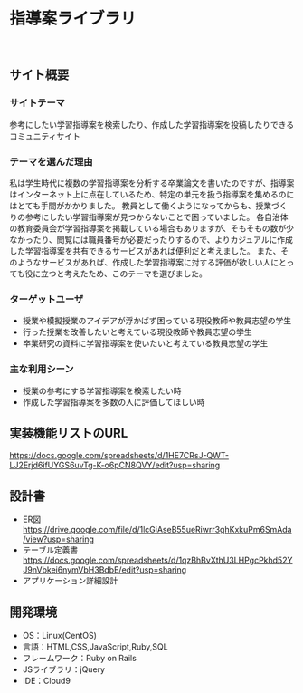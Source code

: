 # 指導案ライブラリ
​
## サイト概要
### サイトテーマ
参考にしたい学習指導案を検索したり、作成した学習指導案を投稿したりできるコミュニティサイト
​
### テーマを選んだ理由
私は学生時代に複数の学習指導案を分析する卒業論文を書いたのですが、指導案はインターネット上に点在しているため、特定の単元を扱う指導案を集めるのにはとても手間がかかりました。
教員として働くようになってからも、授業づくりの参考にしたい学習指導案が見つからないことで困っていました。
各自治体の教育委員会が学習指導案を掲載している場合もありますが、そもそもの数が少なかったり、閲覧には職員番号が必要だったりするので、よりカジュアルに作成した学習指導案を共有できるサービスがあれば便利だと考えました。
また、そのようなサービスがあれば、作成した学習指導案に対する評価が欲しい人にとっても役に立つと考えたため、このテーマを選びました。

### ターゲットユーザ
- 授業や模擬授業のアイデアが浮かばず困っている現役教師や教員志望の学生
- 行った授業を改善したいと考えている現役教師や教員志望の学生
- 卒業研究の資料に学習指導案を使いたいと考えている教員志望の学生
​
### 主な利用シーン
- 授業の参考にする学習指導案を検索したい時
- 作成した学習指導案を多数の人に評価してほしい時

## 実装機能リストのURL
https://docs.google.com/spreadsheets/d/1HE7CRsJ-QWT-LJ2Erjd6ifUYGS6uvTg-K-o6pCN8QVY/edit?usp=sharing
​
## 設計書
- ER図
　https://drive.google.com/file/d/1lcGiAseB55ueRiwrr3ghKxkuPm6SmAda/view?usp=sharing
- テーブル定義書
　https://docs.google.com/spreadsheets/d/1qzBhBvXthU3LHPgcPkhd52YJ9nVbkei6nymVbH3BdbE/edit?usp=sharing
- アプリケーション詳細設計
​
## 開発環境
- OS：Linux(CentOS)
- 言語：HTML,CSS,JavaScript,Ruby,SQL
- フレームワーク：Ruby on Rails
- JSライブラリ：jQuery
- IDE：Cloud9
